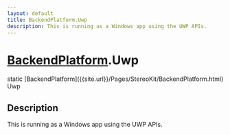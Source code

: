 ```yaml
---
layout: default
title: BackendPlatform.Uwp
description: This is running as a Windows app using the UWP APIs.
---
```

# [BackendPlatform]({{site.url}}/Pages/StereoKit/BackendPlatform.html).Uwp

<div class='signature' markdown='1'>
static [BackendPlatform]({{site.url}}/Pages/StereoKit/BackendPlatform.html) Uwp
</div>

## Description
This is running as a Windows app using the UWP APIs.

